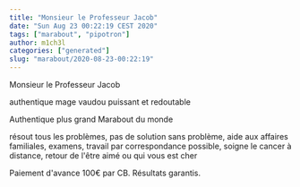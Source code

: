 ```yaml
---
title: "Monsieur le Professeur Jacob"
date: "Sun Aug 23 00:22:19 CEST 2020"
tags: ["marabout", "pipotron"]
author: m1ch3l
categories: ["generated"]
slug: "marabout/2020-08-23-00:22:19"
---
```


Monsieur le Professeur Jacob

authentique mage vaudou puissant et redoutable

Authentique plus grand Marabout du monde

résout tous les problèmes, pas de solution sans problème, aide aux affaires familiales, examens, travail par correspondance possible, soigne le cancer à distance, retour de l'être aimé ou qui vous est cher

Paiement d'avance 100€ par CB. Résultats garantis.
